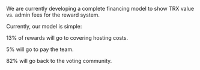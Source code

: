 We are currently developing a complete financing model to show TRX value vs. admin fees for the reward system.

Currently, our model is simple:

13% of rewards will go to covering hosting costs.

5% will go to pay the team.

82% will go back to the voting community.
